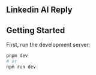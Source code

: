 
## Linkedin AI Reply

## Getting Started

First, run the development server:

```bash
pnpm dev
# or
npm run dev
```

